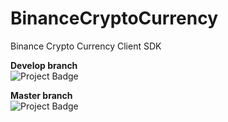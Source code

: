 # BinanceCryptoCurrency
Binance Crypto Currency Client SDK

<strong>Develop branch</strong><br />
<img src="https://ci.appveyor.com/api/projects/status/github/alexandrebl/BinanceCryptoCurrency?branch=develop&svg=true" alt="Project Badge" with="300">

<strong>Master branch</strong><br />
<img src="https://ci.appveyor.com/api/projects/status/github/alexandrebl/BinanceCryptoCurrency?branch=master&svg=true" alt="Project Badge" with="300">
